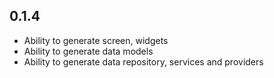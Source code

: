 ## 0.1.4

* Ability to generate screen, widgets
* Ability to generate data models
* Ability to generate data repository, services and providers
